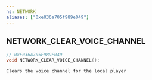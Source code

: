 ```yaml
---
ns: NETWORK
aliases: ["0xe036a705f989e049"]
---
```

## NETWORK_CLEAR_VOICE_CHANNEL

```c
// 0xE036A705F989E049
void NETWORK_CLEAR_VOICE_CHANNEL();
```

```
Clears the voice channel for the local player
```
